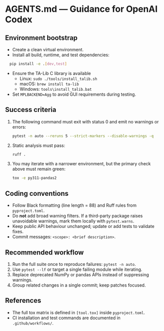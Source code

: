 # AGENTS.md — Guidance for OpenAI Codex

## Environment bootstrap

- Create a clean virtual environment.
- Install all build, runtime, and test dependencies:

```bash
  pip install -e .[dev,test]
```

- Ensure the TA-Lib C library is available
  - Linux: `sudo ./tools/install_talib.sh`
  - macOS: `brew install ta-lib`
  - Windows: `tools\install_talib.bat`
- Set `MPLBACKEND=Agg` to avoid GUI requirements during testing.

## Success criteria

1. The following command must exit with status 0 and emit no warnings or errors:

   ```bash
   pytest -n auto --reruns 5 --strict-markers --disable-warnings -q
   ```

2. Static analysis must pass:

   ```bash
   ruff .
   ```

3. You may iterate with a narrower environment, but the primary check above must remain green:

   ```bash
   tox -e py311-pandas2
   ```

## Coding conventions

* Follow Black formatting (line length = 88) and Ruff rules from `pyproject.toml`.
* Do **not** add broad warning filters. If a third-party package raises unavoidable warnings, mark them locally with `pytest.warns`.
* Keep public API behaviour unchanged; update or add tests to validate fixes.
* Commit messages: `<scope>: <brief description>`.

## Recommended workflow

1. Run the full suite once to reproduce failures: `pytest -n auto`.
2. Use `pytest --lf` or target a single failing module while iterating.
3. Replace deprecated NumPy or pandas APIs instead of suppressing warnings.
4. Group related changes in a single commit; keep patches focused.

## References

* The full tox matrix is defined in `[tool.tox]` inside `pyproject.toml`.
* CI installation and test commands are documented in `.github/workflows/`.

```
